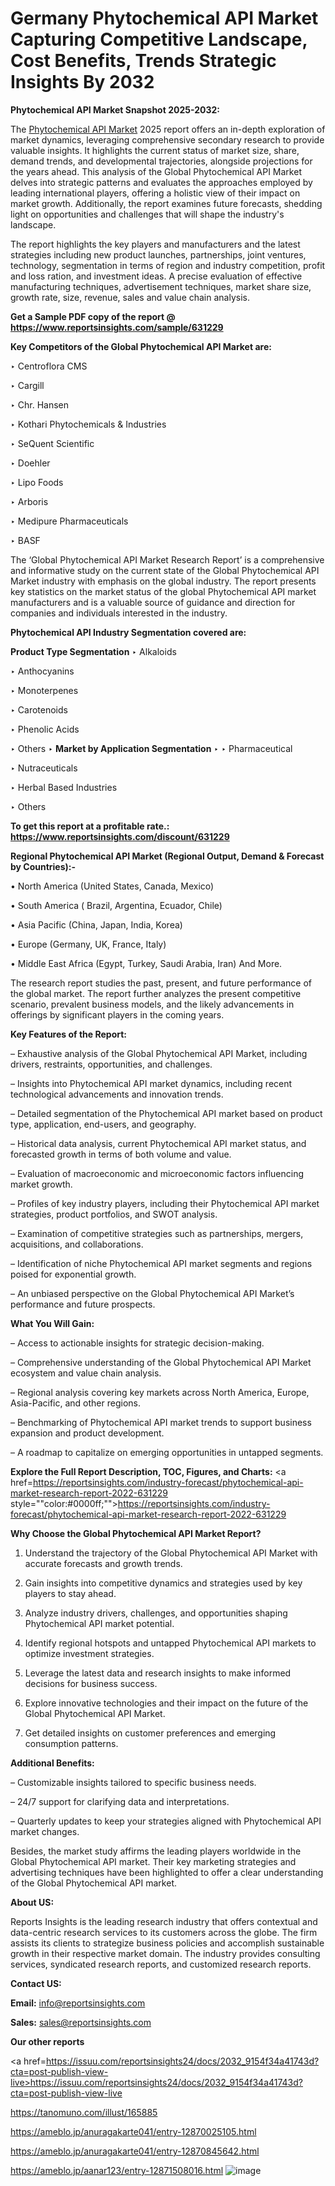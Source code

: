 # Germany Phytochemical API Market Capturing Competitive Landscape, Cost Benefits, Trends Strategic Insights By 2032

<strong>Phytochemical API Market Snapshot 2025-2032:</strong>

The <a href=https://www.reportsinsights.com/sample/631229>Phytochemical API Market</a> 2025 report offers an in-depth exploration of market dynamics, leveraging comprehensive secondary research to provide valuable insights. It highlights the current status of market size, share, demand trends, and developmental trajectories, alongside projections for the years ahead. This analysis of the Global Phytochemical API Market delves into strategic patterns and evaluates the approaches employed by leading international players, offering a holistic view of their impact on market growth. Additionally, the report examines future forecasts, shedding light on opportunities and challenges that will shape the industry's landscape.

The report highlights the key players and manufacturers and the latest strategies including new product launches, partnerships, joint ventures, technology, segmentation in terms of region and industry competition, profit and loss ration, and investment ideas. A precise evaluation of effective manufacturing techniques, advertisement techniques, market share size, growth rate, size, revenue, sales and value chain analysis.

<strong>Get a Sample PDF copy of the report @ <a href=https://www.reportsinsights.com/sample/631229 style=color:#0000ff;>https://www.reportsinsights.com/sample/631229</a></strong>

<strong>Key Competitors of the Global Phytochemical API Market are:</strong>

‣ Centroflora CMS

‣ Cargill

‣ Chr. Hansen

‣ Kothari Phytochemicals & Industries

‣ SeQuent Scientific

‣ Doehler

‣ Lipo Foods

‣ Arboris

‣ Medipure Pharmaceuticals

‣ BASF

The ‘Global Phytochemical API Market Research Report’ is a comprehensive and informative study on the current state of the Global Phytochemical API Market industry with emphasis on the global industry. The report presents key statistics on the market status of the global Phytochemical API market manufacturers and is a valuable source of guidance and direction for companies and individuals interested in the industry.

<strong>Phytochemical API Industry Segmentation covered are:</strong>

<strong>Product Type Segmentation</strong>
‣
Alkaloids

‣ Anthocyanins

‣ Monoterpenes

‣ Carotenoids

‣ Phenolic Acids

‣ Others
‣ 
<strong>Market by Application Segmentation</strong>
‣
‣  Pharmaceutical

‣ Nutraceuticals

‣ Herbal Based Industries

‣ Others

<strong>To get this report at a profitable rate.: <a href=https://www.reportsinsights.com/discount/631229 style=color:#0000ff;>https://www.reportsinsights.com/discount/631229</a></strong>

<strong>Regional Phytochemical API Market (Regional Output, Demand &amp; Forecast by Countries):-</strong>

• North America (United States, Canada, Mexico)

• South America ( Brazil, Argentina, Ecuador, Chile)

• Asia Pacific (China, Japan, India, Korea)

• Europe (Germany, UK, France, Italy)

• Middle East Africa (Egypt, Turkey, Saudi Arabia, Iran) And More.

The research report studies the past, present, and future performance of the global market. The report further analyzes the present competitive scenario, prevalent business models, and the likely advancements in offerings by significant players in the coming years.

<strong>Key Features of the Report:</strong>

– Exhaustive analysis of the Global Phytochemical API Market, including drivers, restraints, opportunities, and challenges.

– Insights into Phytochemical API market dynamics, including recent technological advancements and innovation trends.

– Detailed segmentation of the Phytochemical API market based on product type, application, end-users, and geography.

– Historical data analysis, current Phytochemical API market status, and forecasted growth in terms of both volume and value.

– Evaluation of macroeconomic and microeconomic factors influencing market growth.

– Profiles of key industry players, including their Phytochemical API market strategies, product portfolios, and SWOT analysis.

– Examination of competitive strategies such as partnerships, mergers, acquisitions, and collaborations.

– Identification of niche Phytochemical API market segments and regions poised for exponential growth.

– An unbiased perspective on the Global Phytochemical API Market’s performance and future prospects.

<strong>What You Will Gain:</strong>

– Access to actionable insights for strategic decision-making.

– Comprehensive understanding of the Global Phytochemical API Market ecosystem and value chain analysis.

– Regional analysis covering key markets across North America, Europe, Asia-Pacific, and other regions.

– Benchmarking of Phytochemical API market trends to support business expansion and product development.

– A roadmap to capitalize on emerging opportunities in untapped segments.

<strong>Explore the Full Report Description, TOC, Figures, and Charts:</strong>
<a href=https://reportsinsights.com/industry-forecast/phytochemical-api-market-research-report-2022-631229 style=""color:#0000ff;"">https://reportsinsights.com/industry-forecast/phytochemical-api-market-research-report-2022-631229</a>

<strong>Why Choose the Global Phytochemical API Market Report?</strong>

1. Understand the trajectory of the Global Phytochemical API Market with accurate forecasts and growth trends.

2. Gain insights into competitive dynamics and strategies used by key players to stay ahead.

3. Analyze industry drivers, challenges, and opportunities shaping Phytochemical API market potential.

4. Identify regional hotspots and untapped Phytochemical API markets to optimize investment strategies.

5. Leverage the latest data and research insights to make informed decisions for business success.

6. Explore innovative technologies and their impact on the future of the Global Phytochemical API Market.

7. Get detailed insights on customer preferences and emerging consumption patterns.

<strong>Additional Benefits:</strong>

– Customizable insights tailored to specific business needs.

– 24/7 support for clarifying data and interpretations.

– Quarterly updates to keep your strategies aligned with Phytochemical API market changes.

Besides, the market study affirms the leading players worldwide in the Global Phytochemical API market. Their key marketing strategies and advertising techniques have been highlighted to offer a clear understanding of the Global Phytochemical API market.

<strong><strong>About US</strong>:</strong>

Reports Insights is the leading research industry that offers contextual and data-centric research services to its customers across the globe. The firm assists its clients to strategize business policies and accomplish sustainable growth in their respective market domain. The industry provides consulting services, syndicated research reports, and customized research reports.

<strong>Contact US:</strong>

<p class=><b>Email:</b> <a href=mailto:info@reportsinsights.com>info@reportsinsights.com</a></p>
<p class=><b>Sales:</b> <a href=mailto:sales@reportsinsights.com>sales@reportsinsights.com</a></p>

<strong>Our other reports</strong>

<a href=https://issuu.com/reportsinsights24/docs/2032_9154f34a41743d?cta=post-publish-view-live>https://issuu.com/reportsinsights24/docs/2032_9154f34a41743d?cta=post-publish-view-live</a>

<a href=https://tanomuno.com/illust/165885>https://tanomuno.com/illust/165885</a>

<a href=https://ameblo.jp/anuragakarte041/entry-12870025105.html>https://ameblo.jp/anuragakarte041/entry-12870025105.html</a>

<a href=https://ameblo.jp/anuragakarte041/entry-12870845642.html>https://ameblo.jp/anuragakarte041/entry-12870845642.html</a>

<a href=https://ameblo.jp/aanar123/entry-12871508016.html>https://ameblo.jp/aanar123/entry-12871508016.html</a>
![image](https://github.com/user-attachments/assets/e8aa743c-2935-4299-86a3-5cd476bb2b78)
